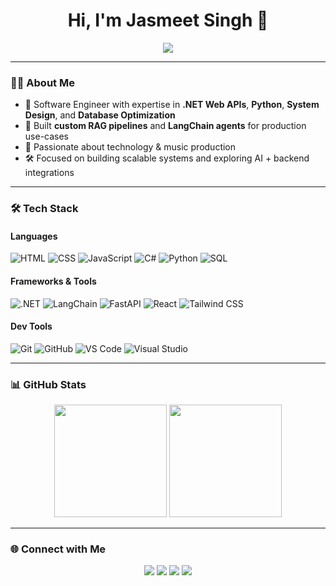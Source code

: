 <h1 align="center">Hi, I'm Jasmeet Singh 👋</h1>

<p align="center">
  <a href="https://github.com/DenverCoder1/readme-typing-svg">
    <img src="https://readme-typing-svg.herokuapp.com/?lines=Software+Engineer;System+Designer;LangChain+Dev;Python+.NET+Expert;Music+Producer&center=true&width=600&height=50" />
  </a>
</p>

---

### 👨‍💻 About Me

- 🧠 Software Engineer with expertise in **.NET Web APIs**, **Python**, **System Design**, and **Database Optimization**
- 🧩 Built **custom RAG pipelines** and **LangChain agents** for production use-cases
- 🎵 Passionate about technology & music production  
- 🛠️ Focused on building scalable systems and exploring AI + backend integrations

---

### 🛠 Tech Stack

#### Languages  
![HTML](https://img.shields.io/badge/-HTML-05122A?style=flat&logo=HTML5)
![CSS](https://img.shields.io/badge/-CSS-05122A?style=flat&logo=CSS3)
![JavaScript](https://img.shields.io/badge/-JavaScript-05122A?style=flat&logo=javascript)
![C#](https://img.shields.io/badge/-Csharp-05122A?style=flat&logo=csharp)
![Python](https://img.shields.io/badge/-Python-05122A?style=flat&logo=python)
![SQL](https://img.shields.io/badge/-SQL-05122A?style=flat&logo=postgresql)

#### Frameworks & Tools  
![.NET](https://img.shields.io/badge/.NET-05122A?style=flat&logo=dotnet)
![LangChain](https://img.shields.io/badge/-LangChain-05122A?style=flat&logo=python)
![FastAPI](https://img.shields.io/badge/-FastAPI-05122A?style=flat&logo=fastapi)
![React](https://img.shields.io/badge/-React-05122A?style=flat&logo=react)
![Tailwind CSS](https://img.shields.io/badge/-Tailwind_CSS-05122A?style=flat&logo=tailwind-css)

#### Dev Tools  
![Git](https://img.shields.io/badge/-Git-05122A?style=flat&logo=git)
![GitHub](https://img.shields.io/badge/-GitHub-05122A?style=flat&logo=github)
![VS Code](https://img.shields.io/badge/-VS_Code-05122A?style=flat&logo=visual-studio-code)
![Visual Studio](https://img.shields.io/badge/-Visual_Studio-05122A?style=flat&logo=visual-studio)

---

### 📊 GitHub Stats

<p align="center">
  <img height="180em" src="https://github-readme-stats.vercel.app/api?username=jsm33t&show_icons=true&theme=algolia&include_all_commits=true&count_private=true" />
  <img height="180em" src="https://github-readme-stats.vercel.app/api/top-langs/?username=jsm33t&layout=compact&theme=algolia&langs_count=10" />
</p>

---

### 🌐 Connect with Me

<p align="center">
  <a href="https://www.linkedin.com/in/jsm33t/"><img src="https://img.shields.io/badge/-LinkedIn-0077B5?style=flat&logo=linkedin&logoColor=white" /></a>
  <a href="mailto:jskainthofficial@gmail.com"><img src="https://img.shields.io/badge/-Gmail-D14836?style=flat&logo=gmail&logoColor=white" /></a>
  <a href="https://www.instagram.com/jsm33t/"><img src="https://img.shields.io/badge/-Instagram-E4405F?style=flat&logo=instagram&logoColor=white" /></a>
  <a href="https://jsm33t.in/"><img src="https://img.shields.io/badge/-jsm33t.in-1877F2?style=flat&logo=internet-explorer&logoColor=white" /></a>
</p>
